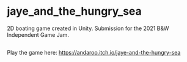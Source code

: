 # jaye_and_the_hungry_sea
2D boating game created in Unity. Submission for the 2021 B&amp;W Independent Game Jam.

##
Play the game here: https://andaroo.itch.io/jaye-and-the-hungry-sea
